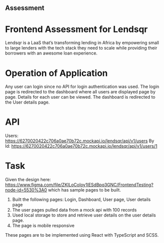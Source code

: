 ## Assessment

# Frontend Assessment for Lendsqr
Lendsqr is a LaaS that’s transforming lending in Africa by empowering small to large lenders with the tech stack they need to scale while providing their borrowers with an awesome loan experience.

# Operation of Application
Any user can login since no API for login authentication was used. 
The login page is redirected to the dashboard where all users are displayed page by page.
Details for each user can be viewed.
The dashboard is redirected to the User details page. 

# API
Users: https://6270020422c706a0ae70b72c.mockapi.io/lendsqr/api/v1/users
By Id: https://6270020422c706a0ae70b72c.mockapi.io/lendsqr/api/v1/users/1

# Task
Given the design here: https://www.figma.com/file/ZKILoCoIoy1IESdBpq3GNC/FrontendTesting?node-id=5530%3A0  which has sample pages to be built.


1. Built the following pages: Login, Dashboard, User page, User details page
2. The user pages pulled data from a mock api with 100 records
3. Used local storage to store and retrieve user details on the user details page.
4. The page is mobile responsive

These pages are to be implemented using React with TypeScript and SCSS.